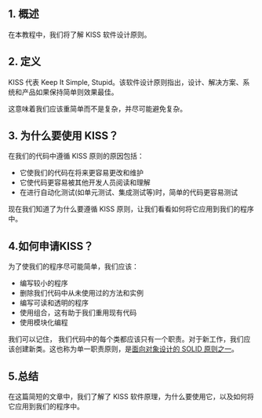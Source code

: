 ## 1. 概述

在本教程中，我们将了解 KISS 软件设计原则。

## 2. 定义

KISS 代表 Keep It Simple, Stupid。该软件设计原则指出，设计、解决方案、系统和产品如果保持简单则效果最佳。

这意味着我们应该重简单而不是复杂，并尽可能避免复杂。

## 3. 为什么要使用 KISS？

在我们的代码中遵循 KISS 原则的原因包括：

-   它使我们的代码在将来更容易更改和维护
-   它使代码更容易被其他开发人员阅读和理解
-   在进行自动化测试(如单元测试、集成测试等)时，简单的代码更容易测试

现在我们知道了为什么要遵循 KISS 原则，让我们看看如何将它应用到我们的程序中。

## 4.如何申请KISS？

为了使我们的程序尽可能简单，我们应该：

-   编写较小的程序
-   删除我们代码中从未使用过的方法和实例
-   编写可读和透明的程序
-   使用组合，这有助于我们重用现有代码
-   使用模块化编程

我们可以记住， 我们代码中的每个类都应该只有一个职责。对于新工作，我们应该创建新类。这也称为单一职责原则，是[面向对象设计的 SOLID 原则之一](https://www.baeldung.com/solid-principles)。

## 5.总结

在这篇简短的文章中，我们了解了 KISS 软件原理，为什么要使用它，以及如何将它应用到我们的程序中。